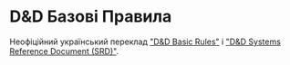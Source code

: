 # D&D Базові Правила

Неофіційний український переклад ["D&D Basic Rules"](https://dnd.wizards.com/articles/features/basicrules) і ["D&D Systems Reference Document (SRD)"](https://dnd.wizards.com/articles/features/systems-reference-document-srd).
